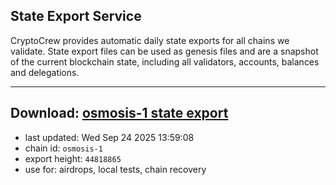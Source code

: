 ## State Export Service
CryptoCrew provides automatic daily state exports for all chains we validate. State export files can be used as genesis files and are a snapshot of the current blockchain state, including all validators, accounts, balances and delegations.

---
**Download: [osmosis-1 state export](https://dl-eu2.ccvalidators.com/SERVICE/osmosis/osmosis-1_export_44818865.json)**
---

- last updated: Wed Sep 24 2025 13:59:08
- chain id: `osmosis-1`
- export height: `44818865`
- use for: airdrops, local tests, chain recovery
